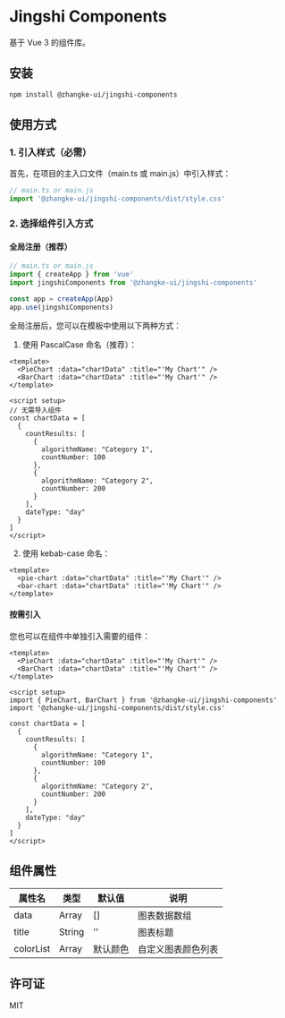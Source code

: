 # Jingshi Components

基于 Vue 3 的组件库。

## 安装

```bash
npm install @zhangke-ui/jingshi-components
```

## 使用方式

### 1. 引入样式（必需）

首先，在项目的主入口文件（main.ts 或 main.js）中引入样式：

```js
// main.ts or main.js
import '@zhangke-ui/jingshi-components/dist/style.css'
```

### 2. 选择组件引入方式

#### 全局注册（推荐）

```js
// main.ts or main.js
import { createApp } from 'vue'
import jingshiComponents from '@zhangke-ui/jingshi-components'

const app = createApp(App)
app.use(jingshiComponents)
```

全局注册后，您可以在模板中使用以下两种方式：

1. 使用 PascalCase 命名（推荐）：
```vue
<template>
  <PieChart :data="chartData" :title="'My Chart'" />
  <BarChart :data="chartData" :title="'My Chart'" />
</template>

<script setup>
// 无需导入组件
const chartData = [
  {
    countResults: [
      {
        algorithmName: "Category 1",
        countNumber: 100
      },
      {
        algorithmName: "Category 2",
        countNumber: 200
      }
    ],
    dateType: "day"
  }
]
</script>
```

2. 使用 kebab-case 命名：
```vue
<template>
  <pie-chart :data="chartData" :title="'My Chart'" />
  <bar-chart :data="chartData" :title="'My Chart'" />
</template>
```

#### 按需引入

您也可以在组件中单独引入需要的组件：

```vue
<template>
  <PieChart :data="chartData" :title="'My Chart'" />
  <BarChart :data="chartData" :title="'My Chart'" />
</template>

<script setup>
import { PieChart, BarChart } from '@zhangke-ui/jingshi-components'
import '@zhangke-ui/jingshi-components/dist/style.css'

const chartData = [
  {
    countResults: [
      {
        algorithmName: "Category 1",
        countNumber: 100
      },
      {
        algorithmName: "Category 2",
        countNumber: 200
      }
    ],
    dateType: "day"
  }
]
</script>
```

## 组件属性

| 属性名 | 类型 | 默认值 | 说明 |
|------|------|---------|-------------|
| data | Array | [] | 图表数据数组 |
| title | String | '' | 图表标题 |
| colorList | Array | 默认颜色 | 自定义图表颜色列表 |

## 许可证

MIT
